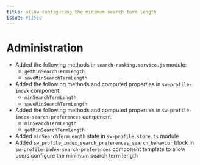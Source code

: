 ```yaml
---
title: allow configuring the minimum search term length
issue: #11510
---
```

# Administration
* Added the following methods in `search-ranking.service.js` module:
    * `getMinSearchTermLength`
    * `saveMinSearchTermLength`
* Added the following methods and computed properties in `sw-profile-index` component:
    * `minSearchTermLength`
    * `saveMinSearchTermLength`
* Added the following methods and computed properties in `sw-profile-index-search-preferences` component:
    * `minSearchTermLength`
    * `getMinSearchTermLength`
* Added `minSearchTermLength` state in `sw-profile.store.ts` module
* Added `sw_profile_index_search_preferences_search_behavior` block in `sw-profile-index-search-preferences` component template to allow users configure the minimum search term length
